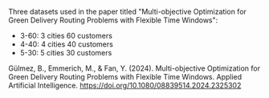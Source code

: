 Three datasets used in the paper titled "Multi-objective Optimization for Green Delivery Routing Problems with Flexible Time Windows":
- 3-60: 3 cities 60 customers
- 4-40: 4 cities 40 customers
- 5-30: 5 cities 30 customers


Gülmez, B., Emmerich, M., & Fan, Y. (2024). Multi-objective Optimization for Green Delivery Routing Problems with Flexible Time Windows. Applied Artificial Intelligence. https://doi.org/10.1080/08839514.2024.2325302
